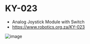 # KY-023
- Analog Joystick Module with Switch
- https://www.robotics.org.za/KY-023

![image](https://github.com/microrobotics/KY-023/assets/4562957/79e4b1bd-af8c-4409-a7e4-a21eb02c3293)

